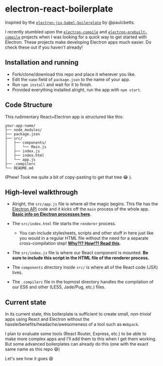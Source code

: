 # electron-react-boilerplate

Inspired by the [`electron-jsx-babel-boilerplate`](https://github.com/paulcbetts/electron-jsx-babel-boilerplate) by @paulcbetts.

I recently stumbled upon the [`electron-compile`](https://github.com/electron/electron-compile) and [`electron-prebuilt-compile`](https://github.com/paulcbetts/electron-prebuilt-compile) projects when I was looking for a quick way to get started with Electron.
These projects make developing Electron apps much easier. Do check these out if you haven't already!

## Installation and running

- Fork/clone/download this repo and place it wherever you like.
- Edit the `name` field of `package.json` to the name of your app.
- Run `npm install` and wait for it to finish.
- Provided everything installed alright, run the app with `npm start`.


## Code Structure

This rudimentary React+Electron app is structured like this:

```text
your-app-name/
├── node_modules/
├── package.json
├── src/
│   ├── components/
│   │   └── Main.js
│   ├── index.js
│   ├── index.html
│   └── app.js
├── .compilerc
└── README.md
```

(Phew! Took me quite a bit of copy-pasting to get that tree :joy: ).

## High-level walkthrough

- Alright, the `src/app.js` file is where all the magic begins. This file has the [Electron API](http://electron.atom.io/docs/api/) code and it kicks off the `main` process of the whole app. **[Basic info on Electron processes here](http://electron.atom.io/docs/tutorial/quick-start/).**


- The `src/index.html` file starts the `renderer` process.
  - You can include stylesheets, scripts and other stuff in here just like you would in a regular HTML file without the need for a separate cross-compilation step!  **[Why?!? How!?! Read this](https://github.com/electron/electron-compile).**


- The `src/index.js` file is where our React component is mounted. **Be sure to include this script in the HTML file of the renderer process.**


- The `components` directory inside `src/` is where all of the React code (JSX) lives.

- The `.compilerc` file in the topmost directory handles the compilation of our ES6 and other (LESS, Jade/Pug, etc.) files.

## Current state

In its current state, this boilerplate is sufficient to create small, _non-trivial_ apps using React and Electron without the hassle/benefits/headache/awesomeness of a tool such as `Webpack`.

I plan to evaluate some tools (React Router, Express, etc.) to be able to make more complex apps and I'll add them to this when I get them working.
But some advanced boilerplates can already do this (one with the exact same name as this repo :sweat_smile:)

Let's see how it goes :smile:
